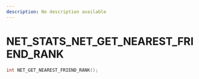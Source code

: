 ```yaml
---
description: No description available 
---
```


# NET_STATS\_NET_GET_NEAREST_FRIEND_RANK

```cpp
int NET_GET_NEAREST_FRIEND_RANK();
```